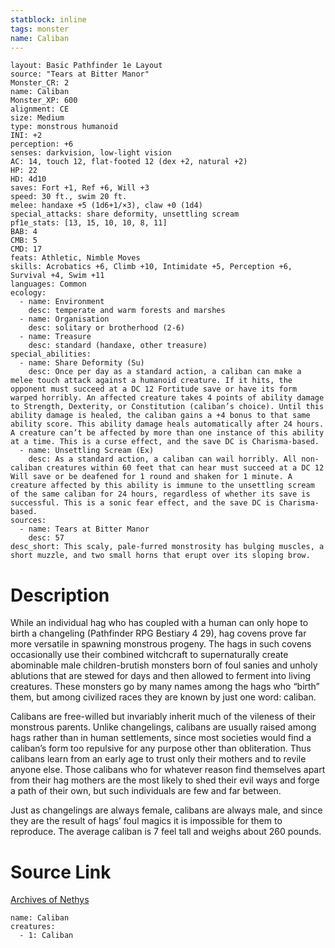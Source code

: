 ```yaml
---
statblock: inline
tags: monster
name: Caliban
---
```

```statblock
layout: Basic Pathfinder 1e Layout
source: "Tears at Bitter Manor"
Monster_CR: 2
name: Caliban
Monster_XP: 600
alignment: CE
size: Medium
type: monstrous humanoid
INI: +2
perception: +6
senses: darkvision, low-light vision
AC: 14, touch 12, flat-footed 12 (dex +2, natural +2)
HP: 22
HD: 4d10
saves: Fort +1, Ref +6, Will +3
speed: 30 ft., swim 20 ft.
melee: handaxe +5 (1d6+1/×3), claw +0 (1d4)
special_attacks: share deformity, unsettling scream
pf1e_stats: [13, 15, 10, 10, 8, 11]
BAB: 4
CMB: 5
CMD: 17
feats: Athletic, Nimble Moves
skills: Acrobatics +6, Climb +10, Intimidate +5, Perception +6, Survival +4, Swim +11
languages: Common
ecology:
  - name: Environment
    desc: temperate and warm forests and marshes
  - name: Organisation
    desc: solitary or brotherhood (2-6)
  - name: Treasure
    desc: standard (handaxe, other treasure)
special_abilities:
  - name: Share Deformity (Su)
    desc: Once per day as a standard action, a caliban can make a melee touch attack against a humanoid creature. If it hits, the opponent must succeed at a DC 12 Fortitude save or have its form warped horribly. An affected creature takes 4 points of ability damage to Strength, Dexterity, or Constitution (caliban’s choice). Until this ability damage is healed, the caliban gains a +4 bonus to that same ability score. This ability damage heals automatically after 24 hours. A creature can’t be affected by more than one instance of this ability at a time. This is a curse effect, and the save DC is Charisma-based.
  - name: Unsettling Scream (Ex)
    desc: As a standard action, a caliban can wail horribly. All non-caliban creatures within 60 feet that can hear must succeed at a DC 12 Will save or be deafened for 1 round and shaken for 1 minute. A creature affected by this ability is immune to the unsettling scream of the same caliban for 24 hours, regardless of whether its save is successful. This is a sonic fear effect, and the save DC is Charisma-based.
sources:
  - name: Tears at Bitter Manor
    desc: 57
desc_short: This scaly, pale-furred monstrosity has bulging muscles, a short muzzle, and two small horns that erupt over its sloping brow.
```
# Description
While an individual hag who has coupled with a human can only hope to birth a changeling (Pathfinder RPG Bestiary 4 29), hag covens prove far more versatile in spawning monstrous progeny. The hags in such covens occasionally use their combined witchcraft to supernaturally create abominable male children-brutish monsters born of foul sanies and unholy ablutions that are stewed for days and then allowed to ferment into living creatures. These monsters go by many names among the hags who “birth” them, but among civilized races they are known by just one word: caliban.

Calibans are free-willed but invariably inherit much of the vileness of their monstrous parents. Unlike changelings, calibans are usually raised among hags rather than in human settlements, since most societies would find a caliban’s form too repulsive for any purpose other than obliteration. Thus calibans learn from an early age to trust only their mothers and to revile anyone else. Those calibans who for whatever reason find themselves apart from their hag mothers are the most likely to shed their evil ways and forge a path of their own, but such individuals are few and far between.

Just as changelings are always female, calibans are always male, and since they are the result of hags’ foul magics it is impossible for them to reproduce. The average caliban is 7 feel tall and weighs about 260 pounds.
# Source Link
[Archives of Nethys](https://aonprd.com/MonsterDisplay.aspx?ItemName=Caliban)
```encounter-table
name: Caliban
creatures:
  - 1: Caliban
```
